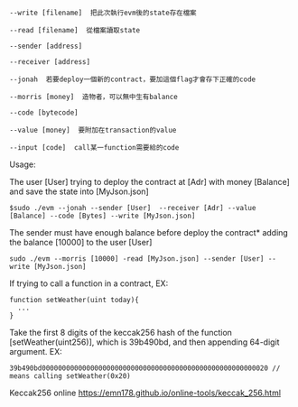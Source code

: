 ```
--write [filename]  把此次執行evm後的state存在檔案
```
```
--read [filename]  從檔案讀取state
```
```
--sender [address]
```
```
--receiver [address]
```
```
--jonah  若要deploy一個新的contract，要加這個flag才會存下正確的code
```
```
--morris [money]  造物者，可以無中生有balance
```

```
--code [bytecode]
```

```
--value [money]  要附加在transaction的value
```
```
--input [code]  call某一function需要給的code
```



Usage:

The user [User] trying to deploy the contract at [Adr] with money [Balance] and save the state into [MyJson.json]
```
$sudo ./evm --jonah --sender [User]  --receiver [Adr] --value [Balance] --code [Bytes] --write [MyJson.json]
```
The sender must have enough balance before deploy the contract*
adding the balance [10000] to the user [User]
```
sudo ./evm --morris [10000] -read [MyJson.json] --sender [User] --write [MyJson.json]
```

If trying to call a function in a contract,
EX:
```
function setWeather(uint today){
  ...
}
```
Take the first 8 digits of the keccak256 hash of the function [setWeather(uint256)], which is 39b490bd, and then appending 64-digit argument.
EX:
```
39b490bd00000000000000000000000000000000000000000000000000000020 // means calling setWeather(0x20)
```

Keccak256 online
https://emn178.github.io/online-tools/keccak_256.html

